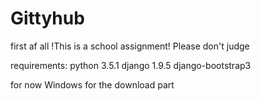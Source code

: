 # Gittyhub
first af all
!This is a school assignment!
Please don't judge

requirements:
python 3.5.1
django 1.9.5
django-bootstrap3

for now Windows for the download part
